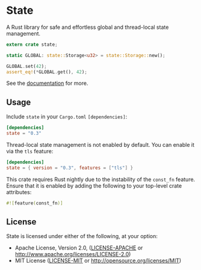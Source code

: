 # State

A Rust library for safe and effortless global and thread-local state management.

```rust
extern crate state;

static GLOBAL: state::Storage<u32> = state::Storage::new();

GLOBAL.set(42);
assert_eq!(*GLOBAL.get(), 42);
```

See the [documentation](https://sergio.bz/rustdocs/state) for more.

## Usage

Include `state` in your `Cargo.toml` `[dependencies]`:

```toml
[dependencies]
state = "0.3"
```

Thread-local state management is not enabled by default. You can enable it
via the `tls` feature:

```toml
[dependencies]
state = { version = "0.3", features = ["tls"] }
```

This crate requires Rust nightly due to the instability of the `const_fn`
feature. Ensure that it is enabled by adding the following to your top-level
crate attributes:

```rust
#![feature(const_fn)]
```

## License

State is licensed under either of the following, at your option:

 * Apache License, Version 2.0, ([LICENSE-APACHE](LICENSE-APACHE) or http://www.apache.org/licenses/LICENSE-2.0)
 * MIT License ([LICENSE-MIT](LICENSE-MIT) or http://opensource.org/licenses/MIT)
